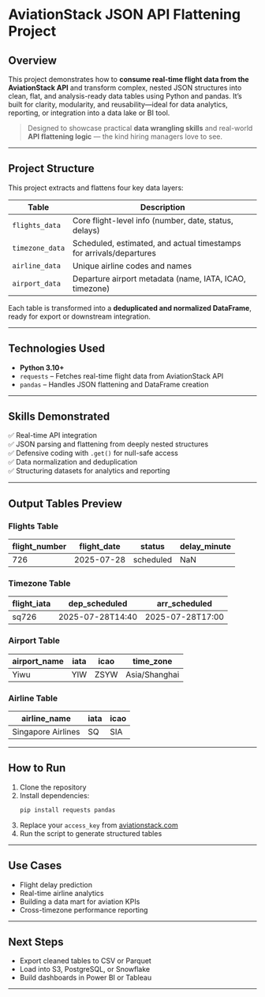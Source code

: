#  AviationStack JSON API Flattening Project

##  Overview

This project demonstrates how to **consume real-time flight data from the AviationStack API** and transform complex, nested JSON structures into clean, flat, and analysis-ready data tables using Python and pandas. It’s built for clarity, modularity, and reusability—ideal for data analytics, reporting, or integration into a data lake or BI tool.

>  Designed to showcase practical **data wrangling skills** and real-world **API flattening logic** — the kind hiring managers love to see.

---

##  Project Structure

This project extracts and flattens four key data layers:

| Table            | Description                                       |
|------------------|---------------------------------------------------|
| `flights_data`   | Core flight-level info (number, date, status, delays) |
| `timezone_data`  | Scheduled, estimated, and actual timestamps for arrivals/departures |
| `airline_data`   | Unique airline codes and names                    |
| `airport_data`   | Departure airport metadata (name, IATA, ICAO, timezone) |

Each table is transformed into a **deduplicated and normalized DataFrame**, ready for export or downstream integration.

---

##  Technologies Used

- **Python 3.10+**
- `requests` – Fetches real-time flight data from AviationStack API  
- `pandas` – Handles JSON flattening and DataFrame creation

---

##  Skills Demonstrated

✅ Real-time API integration  
✅ JSON parsing and flattening from deeply nested structures  
✅ Defensive coding with `.get()` for null-safe access  
✅ Data normalization and deduplication  
✅ Structuring datasets for analytics and reporting

---

##  Output Tables Preview

###  Flights Table
| flight_number | flight_date | status    | delay_minute |
|---------------|-------------|-----------|--------------|
| 726           | 2025-07-28  | scheduled | NaN          |

###  Timezone Table
| flight_iata | dep_scheduled     | arr_scheduled     |
|-------------|-------------------|-------------------|
| sq726       | 2025-07-28T14:40  | 2025-07-28T17:00  |

###  Airport Table
| airport_name | iata | icao | time_zone     |
|--------------|------|------|---------------|
| Yiwu         | YIW  | ZSYW | Asia/Shanghai |

###  Airline Table
| airline_name        | iata | icao |
|---------------------|------|------|
| Singapore Airlines  | SQ   | SIA  |

---

##  How to Run

1. Clone the repository  
2. Install dependencies:  
   ```bash
   pip install requests pandas
   ```
3. Replace your `access_key` from [aviationstack.com](https://aviationstack.com/)  
4. Run the script to generate structured tables

---

##  Use Cases

-  Flight delay prediction  
-  Real-time airline analytics  
-  Building a data mart for aviation KPIs  
-  Cross-timezone performance reporting

---

##  Next Steps

- Export cleaned tables to CSV or Parquet  
- Load into S3, PostgreSQL, or Snowflake  
- Build dashboards in Power BI or Tableau

---


